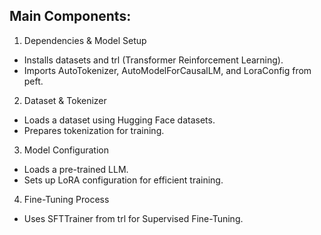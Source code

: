## Main Components:

1. Dependencies & Model Setup
- Installs datasets and trl (Transformer Reinforcement Learning).
- Imports AutoTokenizer, AutoModelForCausalLM, and LoraConfig from peft.

2. Dataset & Tokenizer
- Loads a dataset using Hugging Face datasets.
- Prepares tokenization for training.

3. Model Configuration
- Loads a pre-trained LLM.
- Sets up LoRA configuration for efficient training.

4. Fine-Tuning Process
- Uses SFTTrainer from trl for Supervised Fine-Tuning.
